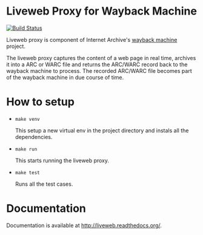 Liveweb Proxy for Wayback Machine
=================================

[![Build Status](https://secure.travis-ci.org/internetarchive/liveweb.png?branch=master)](http://travis-ci.org/internetarchive/liveweb)

Liveweb proxy is component of Internet Archive's [wayback machine][]
project.

[wayback machine]: http://web.archive.org/

The liveweb proxy captures the content of a web page in real time, archives it 
into a ARC or WARC file and returns the ARC/WARC record back to the wayback 
machine to process. The recorded ARC/WARC file becomes part of the wayback 
machine in due course of time.

How to setup
============

* `make venv`

	This setup a new virtual env in the project directory and instals all the dependencies.
	
* `make run`

	This starts running the liveweb proxy.
	
* `make test`

	Runs all the test cases.
	
Documentation
=============

Documentation is available at <http://liveweb.readthedocs.org/>.

